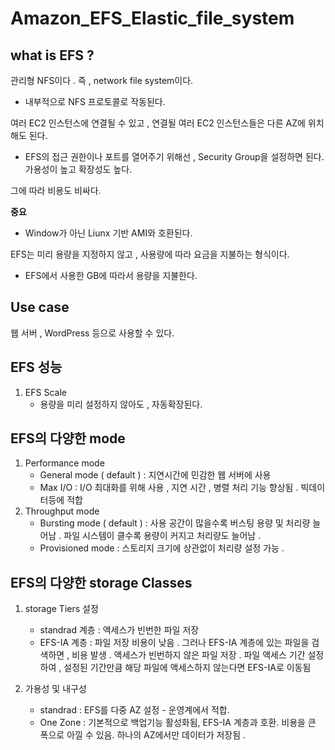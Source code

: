 # Amazon_EFS_Elastic_file_system
## what is EFS ?
관리형 NFS이다 .
즉 , network file system이다.
- 내부적으로 NFS 프로토콜로 작동된다.

여러 EC2 인스턴스에 연결될 수 있고 , 연결될 여러 EC2 인스턴스들은 다른 AZ에 위치해도 된다.
- EFS의 접근 권한이나 포트를 열어주기 위해선 , Security Group을 설정하면 된다.
가용성이 높고 확장성도 높다.

그에 따라 비용도 비싸다.

**중요**
- Window가 아닌 Liunx 기반 AMI와 호환된다.

EFS는 미리 용량을 지정하지 않고 , 사용량에 따라 요금을 지불하는 형식이다.
- EFS에서 사용한 GB에 따라서 용량을 지불한다.

## Use case
웹 서버 , WordPress 등으로 사용할 수 있다.

## EFS 성능
1. EFS Scale
    - 용량을 미리 설정하지 않아도 , 자동확장된다.

## EFS의 다양한 mode
1. Performance mode
    - General mode ( default ) : 지연시간에 민감한 웹 서버에 사용
    - Max I/O : I/O 최대화를 위해 사용 , 지연 시간 , 병렬 처리 기능 향상됨 . 빅데이터등에 적합
2. Throughput mode
    - Bursting mode ( default ) : 사용 공간이 많을수록 버스팅 용량 및 처리량 늘어남 . 파일 시스템이 클수록 용량이 커지고 처리량도 늘어남 . 
    - Provisioned mode : 스토리지 크기에 상관없이 처리량 설정 가능 .


## EFS의 다양한 storage Classes
1. storage Tiers 설정
    - standrad 계층 : 액세스가 빈번한 파일 저장
    - EFS-IA 계층 : 파일 저장 비용이 낮음 . 그러나 EFS-IA 계층에 있는 파일을 검색하면 , 비용 발생 . 액세스가 빈번하지 않은 파일 저장 . 
    파일 액세스 기간 설정하여 , 설정된 기간만큼 해당 파일에 액세스하지 않는다면 EFS-IA로 이동됨

2. 가용성 및 내구성
    - standrad : EFS를 다중 AZ 설정 - 운영계에서 적합.
    - One Zone : 기본적으로 백업기능 활성화됨, EFS-IA 계층과 호환.
    비용을 큰 폭으로 아낄 수 있음. 하나의 AZ에서만 데이터가 저장됨 .
